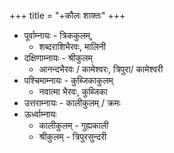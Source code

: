 +++
title = "+कौलः शाक्तः"
+++

- पूर्वाम्नायः - त्रिककुलम्,
  - शब्दराशिभैरवः, मालिनी  
- दक्षिणाम्नायः - श्रीकुलम्
  - आनन्दभैरवः / कामेश्वरः, त्रिपुरा/ कामेश्वरी
- पश्चिमाम्नायः - कुब्जिकाकुलम्
  - नवात्मा भैरवः, कुब्जिका
- उत्तराम्नायः - कालीकुलम् / क्रमः
- ऊर्ध्वाम्नायः
  - कालीकुलम् - गुह्यकाली
  - श्रीकुलम् - त्रिपुरसुन्दरी